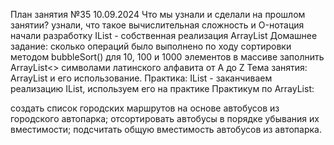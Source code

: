 План занятия №35 10.09.2024
Что мы узнали и сделали на прошлом занятии?
узнали, что такое вычислительная сложность и O-нотация
начали разработку IList - собственная реализация ArrayList
Домашнее задание:
сколько операций было выполнено по ходу сортировки методом bubbleSort() для 10, 100 и 1000 элементов в массиве
заполнить ArrayList<> символами латинского алфавита от A до Z
Тема занятия:
ArrayList и его использование.
Практика:
IList - заканчиваем реализацию IList, используем его на практике
Практикум по ArrayList:

создать список городских маршрутов на основе автобусов из городского автопарка;
отсортировать автобусы в порядке убывания их вместимости;
подсчитать общую вместимость автобусов из автопарка.